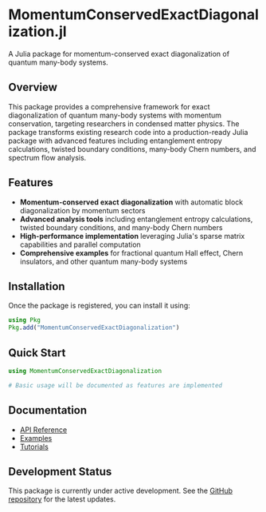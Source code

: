 # MomentumConservedExactDiagonalization.jl

A Julia package for momentum-conserved exact diagonalization of quantum many-body systems.

## Overview

This package provides a comprehensive framework for exact diagonalization of quantum many-body systems with momentum conservation, targeting researchers in condensed matter physics. The package transforms existing research code into a production-ready Julia package with advanced features including entanglement entropy calculations, twisted boundary conditions, many-body Chern numbers, and spectrum flow analysis.

## Features

- **Momentum-conserved exact diagonalization** with automatic block diagonalization by momentum sectors
- **Advanced analysis tools** including entanglement entropy calculations, twisted boundary conditions, and many-body Chern numbers
- **High-performance implementation** leveraging Julia's sparse matrix capabilities and parallel computation
- **Comprehensive examples** for fractional quantum Hall effect, Chern insulators, and other quantum many-body systems

## Installation

Once the package is registered, you can install it using:

```julia
using Pkg
Pkg.add("MomentumConservedExactDiagonalization")
```

## Quick Start

```julia
using MomentumConservedExactDiagonalization

# Basic usage will be documented as features are implemented
```

## Documentation

- [API Reference](api.md)
- [Examples](examples.md)
- [Tutorials](tutorials.md)

## Development Status

This package is currently under active development. See the [GitHub repository](https://github.com/Zou-Bo/MomentumConservedExactDiagonalization.jl) for the latest updates.